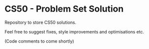 # CS50 - Problem Set Solution
Repository to store CS50 solutions.

Feel free to suggest fixes, style improvements and optimisations etc.

(Code comments to come shortly)
